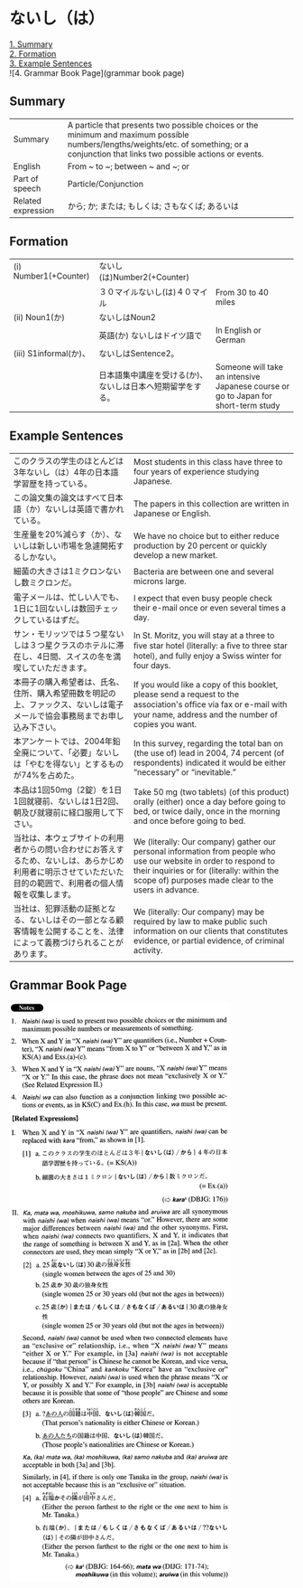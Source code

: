 # ないし（は）

[1. Summary](#summary)<br>
[2. Formation](#formation)<br>
[3. Example Sentences](#example-sentences)<br>
![4. Grammar Book Page](grammar book page)<br>


## Summary

<table><tr>   <td>Summary</td>   <td>A particle that presents two possible choices or the minimum and maximum possible numbers/lengths/weights/etc. of something; or a conjunction that links two possible actions or events.</td></tr><tr>   <td>English</td>   <td>From ~ to ~; between ~ and ~; or</td></tr><tr>   <td>Part of speech</td>   <td>Particle/Conjunction</td></tr><tr>   <td>Related expression</td>   <td>から; か; または; もしくは; さもなくば; あるいは</td></tr></table>

## Formation

<table class="table"><tbody><tr class="tr head"><td class="td"><span class="numbers">(i)</span> <span class="bold">Number1(+Counter)</span> </td><td class="td"><span class="concept">ないし</span><span>(</span><span class="concept">は</span><span>)Number2(+Counter)</span> </td><td class="td"></td></tr><tr class="tr"><td class="td"></td><td class="td"><span>３０マイル</span><span class="concept">ないし</span><span>(</span><span class="concept">は</span><span>)４０マイル</span></td><td class="td"><span>From 30 to 40 miles</span></td></tr><tr class="tr head"><td class="td"><span class="numbers">(ii)</span> <span class="bold">Noun<span class="subscript">1</span>(か)</span> </td><td class="td"><span class="concept">ないしは</span><span>Noun<span class="subscript">2</span></span></td><td class="td"></td></tr><tr class="tr"><td class="td"></td><td class="td"><span>英語(か)</span> <span class="concept">ないしは</span><span>ドイツ語で</span></td><td class="td"><span>In English or German</span></td></tr><tr class="tr head"><td class="td"><span class="numbers">(iii)</span> <span class="bold">S1informal(か)、</span></td><td class="td"><span class="concept">ないしは</span><span>Sentence2。</span></td><td class="td"></td></tr><tr class="tr"><td class="td"></td><td class="td"><span>日本語集中講座を受ける(か)、</span><span class="concept">ないしは</span><span>日本へ短期留学をする。</span></td><td class="td"><span>Someone will take an intensive Japanese course or go to Japan for short-term study</span></td></tr></tbody></table>

## Example Sentences

<table><tr>   <td>このクラスの学生のほとんどは3年ないし（は）4年の日本語学習歴を持っている。</td>   <td>Most students in this class have three to four years of experience studying Japanese.</td></tr><tr>   <td>この論文集の論文はすべて日本語（か）ないしは英語で書かれている。</td>   <td>The papers in this collection are written in Japanese or English.</td></tr><tr>   <td>生産量を20%減らす（か）、ないしは新しい市場を急遽開拓するしかない。</td>   <td>We have no choice but to either reduce production by 20 percent or quickly develop a new market.</td></tr><tr>   <td>細菌の大きさは1ミクロンないし数ミクロンだ。</td>   <td>Bacteria are between one and several microns large.</td></tr><tr>   <td>電子メールは、忙しい人でも、1日に1回ないしは数回チェックしているはずだ。</td>   <td>I expect that even busy people check their e-mail once or even several times a day.</td></tr><tr>   <td>サン・モリッツでは５つ星ないしは３つ星クラスのホテルに滞在し、4日間、スイスの冬を満喫していただきます。</td>   <td>In St. Moritz, you will stay at a three to ﬁve star hotel (literally: a ﬁve to three star hotel), and fully enjoy a Swiss winter for four days.</td></tr><tr>   <td>本冊子の購入希望者は、氏名、住所、購入希望冊数を明記の上、ファックス、ないしは電子メールで協会事務局までお申し込み下さい。</td>   <td>If you would like a copy of this booklet, please send a request to the association's ofﬁce via fax or e-mail with your name, address and the number of copies you want.</td></tr><tr>   <td>本アンケートでは、2004年鉛全廃について、「必要」ないしは「やむを得ない」とするものが74%を占めた。</td>   <td>In this survey, regarding the total ban on (the use of) lead in 2004, 74 percent (of respondents) indicated it would be either “necessary” or “inevitable.”</td></tr><tr>   <td>本品は1回50mg（2錠）を1日1回就寝前、ないしは1日2回、朝及び就寝前に経口服用して下さい。</td>   <td>Take 50 mg (two tablets) (of this product) orally (either) once a day before going to bed, or twice daily, once in the morning and once before going to bed.</td></tr><tr>   <td>当社は、本ウェブサイトの利用者からの問い合わせにお答えするため、ないしは、あらかじめ利用者に明示させていただいた目的の範囲で、利用者の個人情報を収集します。</td>   <td>We (literally: Our company) gather our personal information from people who use our website in order to respond to their inquiries or for (literally: within the scope of) purposes made clear to the users in advance.</td></tr><tr>   <td>当社は、犯罪活動の証拠となる、ないしはその一部となる顧客情報を公開することを、法律によって義務づけられることがあります。</td>   <td>We (literally: Our company) may be required by law to make public such information on our clients that constitutes evidence, or partial evidence, of criminal activity.</td></tr></table>

## Grammar Book Page

![](../img/Advancedないし(は).png)

